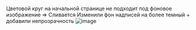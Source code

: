 Цветовой круг на начальной странице не подходит под фоновое изображение => Сливается 
Изменили фон надписей на более темный + добавили непрозрачность 
![image](https://user-images.githubusercontent.com/128585897/231942155-8615dc6c-e9ba-4541-a250-9497a79c0103.png)

